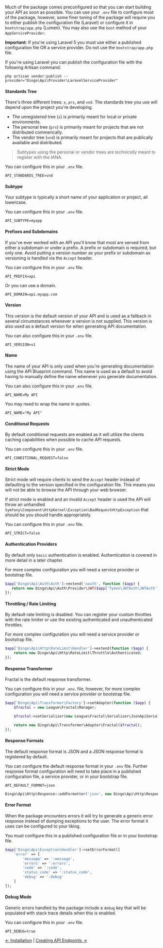 Much of the package comes preconfigured so that you can start building your API as soon as possible. You can use your `.env` file to configure most of the package, however, some finer tuning of the package will require you to either publish the configuration file (Laravel) or configure it in `bootstrap/app.php` (Lumen). You may also use the `boot` method of your `AppServiceProvider`.

**Important:** If you're using Laravel 5 you must use either a published configuration file OR a service provider. Do not use the `bootstrap/app.php` file.

If you're using Laravel you can publish the configuration file with the following Artisan command:

```
php artisan vendor:publish --provider="Dingo\Api\Provider\LaravelServiceProvider"
```

#### Standards Tree

There's three different trees: `x`, `prs`, and `vnd`. The standards tree you use will depend upon the project you're developing.

- The unregistered tree (`x`) is primarily meant for local or private environments.
- The personal tree (`prs`) is primarily meant for projects that are not distributed commerically.
- The vendor tree (`vnd`) is primarily meant for projects that are publically available and distributed.

> Subtypes using the personal or vendor trees are *technically* meant to register with the IANA.

You can configure this in your `.env` file.

```
API_STANDARDS_TREE=vnd
```

#### Subtype

Your subtype is typically a short name of your application or project, all lowercase.

You can configure this in your `.env` file.

```
API_SUBTYPE=myapp
```

#### Prefixes and Subdomains

If you've ever worked with an API you'll know that most are served from either a subdomain or under a prefix. A prefix or subdomain *is* required, but only one. Avoid putting a version number as your prefix or subdomain as versioning is handled via the `Accept` header.

You can configure this in your `.env` file.

```
API_PREFIX=api
```

Or you can use a domain.

```
API_DOMAIN=api.myapp.com
```

#### Version

This version is the default version of your API and is used as a fallback in several circumstances whenever a version is not supplied. This version is also used
as a default version for when generating API documentation.

You can also configure this in your `.env` file.

```
API_VERSION=v1
```

#### Name

The name of your API is only used when you're generating documentation using the API Blueprint command. This name is used as a default
to avoid having to manually define the name whenever you generate documentation.

You can also configure this in your `.env` file.

```
API_NAME=My API
```

You may need to wrap the name in quotes.

```
API_NAME="My API"
```

#### Conditional Requests

By default conditional requests are enabled as it will utilize the clients caching capabilities when possible to cache API requests.

You can configure this in your `.env` file.

```
API_CONDITIONAL_REQUEST=false
```

#### Strict Mode

Strict mode will require clients to send the `Accept` header instead of defaulting to the version specified in the configuration file. This means you will not be able to browse the API through your web browser.

If strict mode is enabled and an invalid `Accept` header is used the API will throw an unhandled `Symfony\Component\HttpKernel\Exception\BadRequestHttpException` that should be you should handle appropriately.

You can configure this in your `.env` file.

```
API_STRICT=false
```

#### Authentication Providers

By default only `basic` authentication is enabled. Authentication is covered in more detail in a later chapter.

For more complex configuration you will need a service provider or bootstrap file.

```php
$app['Dingo\Api\Auth\Auth']->extend('oauth', function ($app) {
   return new Dingo\Api\Auth\Provider\JWT($app['Tymon\JWTAuth\JWTAuth']);
});
```

#### Throttling / Rate Limiting

By default rate limiting is disabled. You can register your custom throttles with the rate limiter or use the existing authenticated and unauthenticated throttles.

For more complex configuration you will need a service provider or bootstrap file.

```php
$app['Dingo\Api\Http\RateLimit\Handler']->extend(function ($app) {
    return new Dingo\Api\Http\RateLimit\Throttle\Authenticated;
});
```

#### Response Transformer

Fractal is the default response transformer.

You can configure this in your `.env`. file, however, for more complex configuration you will need a service provider or bootstrap file.

```php
$app['Dingo\Api\Transformer\Factory']->setAdapter(function ($app) {
    $fractal = new League\Fractal\Manager;

    $fractal->setSerializer(new League\Fractal\Serializer\JsonApiSerializer);

    return new Dingo\Api\Transformer\Adapter\Fractal($fractal);
});
```

#### Response Formats

The default response format is JSON and a JSON response format is registered by default.

You can configure the default response format in your `.env` file. Further response format configuration will need to take place in a published configuration file, a service provider, or in your bootstrap file.

```
API_DEFAULT_FORMAT=json
```

```php
Dingo\Api\Http\Response::addFormatter('json', new Dingo\Api\Http\Response\Format\Jsonp);
```

#### Error Format

When the package encounters errors it will try to generate a generic error response instead of dumping exceptions to the user. The error format it uses can be configured to your liking.

You must configure this in a published configuration file or in your bootstrap file.

```php
$app['Dingo\Api\Exception\Handler']->setErrorFormat([
    'error' => [
        'message' => ':message',
        'errors' => ':errors',
        'code' => ':code',
        'status_code' => ':status_code',
        'debug' => ':debug'
    ]
]);
```

#### Debug Mode

Generic errors handled by the package include a `debug` key that will be populated with stack trace details when this is enabled.

You can configure this in your `.env` file.

```
API_DEBUG=true
```

[← Installation](https://github.com/liyu001989/dingo-api-wiki-zh/blob/master/Installation) | [Creating API Endpoints →](https://github.com/liyu001989/dingo-api-wiki-zh/blob/master/Creating-API-Endpoints)
